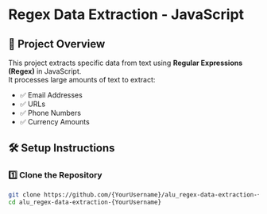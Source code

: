 # Regex Data Extraction - JavaScript

## 🚀 Project Overview
This project extracts specific data from text using **Regular Expressions (Regex)** in JavaScript.  
It processes large amounts of text to extract:
- ✅ Email Addresses  
- ✅ URLs  
- ✅ Phone Numbers  
- ✅ Currency Amounts  

## 🛠️ Setup Instructions
### **1️⃣ Clone the Repository**
```bash
git clone https://github.com/{YourUsername}/alu_regex-data-extraction-{YourUsername}.git
cd alu_regex-data-extraction-{YourUsername}
